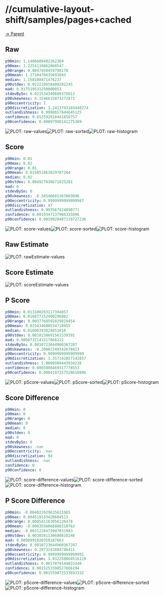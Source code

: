 
# //cumulative-layout-shift/samples/pages+cached

[→ Parent](../..)


## Raw


```yaml
p90min: 1.1406689402262369
p90max: 1.2254139862060547
p90range: 0.0847450459798178
p90mean: 1.1710476635691693
median: 1.158188471476237
p90stdev: 0.022210650480292245
mad: 0.017519531250000053
stdevBySn: 0.021534349609375013
p90skewness: 0.3546615873272871
p90eccentricity: 1
p90discretization: 3.2413793103448274
outlandishness: 0.9998657844645125
confidence: 0.012592918441850757
p90confidence: 0.00897998141275389

```

![PLOT: raw-values](./raw/values.svg)![PLOT: raw-sorted](./raw/sorted.svg)![PLOT: raw-histogram](./raw/histogram.svg)
## Score


```yaml
p90min: 0.01
p90max: 0.02
p90range: 0.01
p90mean: 0.015851063829787244
median: 0.02
p90stdev: 0.004927036671025281
mad: 0
stdevBySn: 0
p90skewness: -0.34546681367003046
p90eccentricity: 0.9999999999999987
p90discretization: 47
outlandishness: 0.993567424890771
confidence: 0.0019347137966335896
p90confidence: 0.0019920487139727236

```

![PLOT: score-values](./score/values.svg)![PLOT: score-sorted](./score/sorted.svg)![PLOT: score-histogram](./score/histogram.svg)
## Raw Estimate

![PLOT: rawEstimate-values](./rawEstimate/values.svg)
## Score Estimate

![PLOT: scoreEstimate-values](./scoreEstimate/values.svg)
## P Score


```yaml
p90min: 0.013100293117394857
p90max: 0.016877152400296802
p90range: 0.0037768592829019454
p90mean: 0.015434600534718955
median: 0.01600393824851018
p90stdev: 0.0010158691561539391
mad: 0.0008732141517866221
stdevBySn: 0.0010723644960367207
p90skewness: -0.28087249342670423
p90eccentricity: 0.9999999999999999
p90discretization: 3.357142857142857
outlandishness: 1.0060989443934216
confidence: 0.0005908469317778553
p90confidence: 0.0004107257528610806

```

![PLOT: pScore-values](./pScore/values.svg)![PLOT: pScore-sorted](./pScore/sorted.svg)![PLOT: pScore-histogram](./pScore/histogram.svg)
## Score Difference


```yaml
p90min: 0
p90max: 0
p90range: 0
p90mean: 0
median: 0
p90stdev: 0
mad: 0
stdevBySn: 0
p90skewness: .nan
p90eccentricity: .nan
p90discretization: 94
outlandishness: .nan
confidence: 0
p90confidence: 0

```

![PLOT: score-difference-values](./score-difference/values.svg)![PLOT: score-difference-sorted](./score-difference/sorted.svg)![PLOT: score-difference-histogram](./score-difference/histogram.svg)
## P Score Difference


```yaml
p90min: -0.004022029635621965
p90max: 0.004519133420604513
p90range: 0.008541163056226478
p90mean: -0.0003556066888310763
median: -0.0031228475997031983
p90stdev: 0.0038581130680810246
mad: 0.0008991820359187663
stdevBySn: 0.0010723644960367207
p90skewness: 0.2973243804746411
p90eccentricity: 0.9999999999999991
p90discretization: 3.032258064516129
outlandishness: 0.8017079144822448
confidence: 0.0015253398527666194
p90confidence: 0.001559872533693332

```

![PLOT: pScore-difference-values](./pScore-difference/values.svg)![PLOT: pScore-difference-sorted](./pScore-difference/sorted.svg)![PLOT: pScore-difference-histogram](./pScore-difference/histogram.svg)